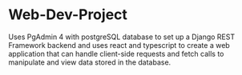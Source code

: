 # Web-Dev-Project

Uses PgAdmin 4 with postgreSQL database to set up a Django REST Framework backend and uses react and typescript to create a web application that can handle client-side requests and fetch calls
to manipulate and view data stored in the database.
